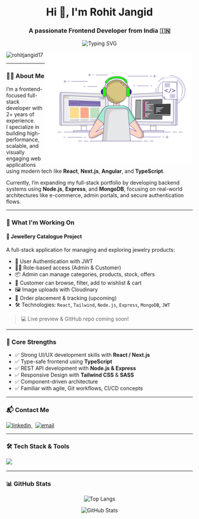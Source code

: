 <h1 align="center">Hi 👋, I'm Rohit Jangid</h1>
<h3 align="center">A passionate Frontend Developer from India 🇮🇳</h3>

<p align="center">
  <img src="https://readme-typing-svg.herokuapp.com?font=Fira+Code&duration=3000&pause=1000&center=true&width=650&lines=React+%7C+Next.js+%7C+Angular+%7C+Node.js;Passionate+about+UI%2FUX+%26+Performance;Open+to+Freelance+%26+Full-time+Opportunities" alt="Typing SVG" />
</p>

<img align="right" src="https://raw.githubusercontent.com/devSouvik/devSouvik/master/gif3.gif" width="400"/>

<p align="left"> 
  <img src="https://komarev.com/ghpvc/?username=rohitjangid17&label=Profile%20views&color=0e75b6&style=flat" alt="rohitjangid17" /> 
</p>

---

### 👨‍💻 About Me

I’m a frontend-focused full-stack developer with 2+ years of experience.  
I specialize in building high-performance, scalable, and visually engaging web applications using modern tech like **React**, **Next.js**, **Angular**, and **TypeScript**.

Currently, I’m expanding my full-stack portfolio by developing backend systems using **Node.js**, **Express**, and **MongoDB**, focusing on real-world architectures like e-commerce, admin portals, and secure authentication flows.

---

### 🚀 What I'm Working On

#### 💍 Jewellery Catalogue Project

A full-stack application for managing and exploring jewelry products:

- 🔐 User Authentication with JWT
- 🧑‍💼 Role-based access (Admin & Customer)
- 📦 Admin can manage categories, products, stock, offers
- 🛒 Customer can browse, filter, add to wishlist & cart
- 🖼 Image uploads with Cloudinary
- 🧾 Order placement & tracking (upcoming)
- 🛠️ Technologies: `React`, `Tailwind`, `Node.js`, `Express`, `MongoDB`, `JWT`

> 💻 Live preview & GitHub repo coming soon!

---

### 🧠 Core Strengths

- ✅ Strong UI/UX development skills with **React / Next.js**
- ✅ Type-safe frontend using **TypeScript**
- ✅ REST API development with **Node.js & Express**
- ✅ Responsive Design with **Tailwind CSS** & **SASS**
- ✅ Component-driven architecture
- ✅ Familiar with agile, Git workflows, CI/CD concepts

---

### 📬 Contact Me

<p align="left">
  <a href="https://www.linkedin.com/in/frontend-rohit-jangid/" target="_blank">
    <img src="https://skillicons.dev/icons?i=linkedin" alt="linkedin" />
  </a>
  &nbsp;
  <a href="mailto:jangidrohit817@gmail.com">
    <img src="https://img.shields.io/badge/Email-Gmail-red?style=flat-square&logo=gmail&logoColor=white" alt="email" />
  </a>
</p>

---

### 🛠 Tech Stack & Tools

<p align="left">
  <img src="https://skillicons.dev/icons?i=html,css,js,ts,react,nextjs,angular,nodejs,express,mongodb,redux,tailwind,bootstrap,sass,nginx,firebase,git,vscode" />
</p>

---

### 📊 GitHub Stats

<p align="center">
  <img src="https://github-readme-stats.vercel.app/api/top-langs/?username=rohitjangid17&layout=compact&theme=tokyonight" alt="Top Langs"/>
</p>

<p align="center">
  <img src="https://github-readme-stats.vercel.app/api?username=rohitjangid17&show_icons=true&locale=en&theme=tokyonight" alt="GitHub Stats" />
</p>
